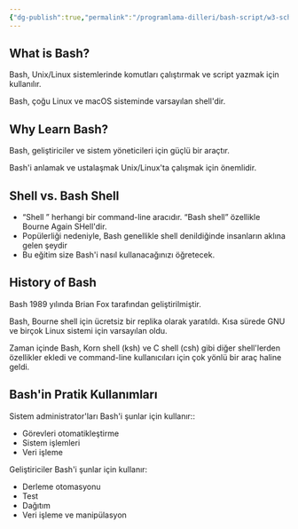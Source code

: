 ```yaml
---
{"dg-publish":true,"permalink":"/programlama-dilleri/bash-script/w3-school-bash/2-bash-introduction/","created":"2025-06-13T02:45:49.268+03:00","updated":"2025-06-13T02:49:03.984+03:00"}
---
```



## What is Bash?

Bash, Unix/Linux sistemlerinde komutları çalıştırmak ve script yazmak için kullanılır.

Bash, çoğu Linux ve macOS sisteminde varsayılan shell'dir.

## Why Learn Bash?

Bash, geliştiriciler ve sistem yöneticileri için güçlü bir araçtır.

Bash'i anlamak ve ustalaşmak Unix/Linux'ta çalışmak için önemlidir.

## Shell vs. Bash Shell

* “Shell ” herhangi bir command-line aracıdır. “Bash shell” özellikle Bourne Again SHell'dir.
* Popülerliği nedeniyle, Bash genellikle shell denildiğinde insanların aklına gelen şeydir
* Bu eğitim size Bash'i nasıl kullanacağınızı öğretecek.

## History of Bash

Bash 1989 yılında Brian Fox tarafından geliştirilmiştir.

Bash, Bourne shell için ücretsiz bir replika olarak yaratıldı. Kısa sürede GNU ve birçok Linux sistemi için varsayılan oldu.

Zaman içinde Bash, Korn shell (ksh) ve C shell (csh) gibi diğer shell'lerden özellikler ekledi ve command-line kullanıcıları için çok yönlü bir araç haline geldi.

## Bash'in Pratik Kullanımları

Sistem administrator'ları Bash'i şunlar için kullanır::

* Görevleri otomatikleştirme
* Sistem işlemleri
* Veri işleme

Geliştiriciler Bash'i şunlar için kullanır:

* Derleme otomasyonu
* Test
* Dağıtım
* Veri işleme ve manipülasyon
